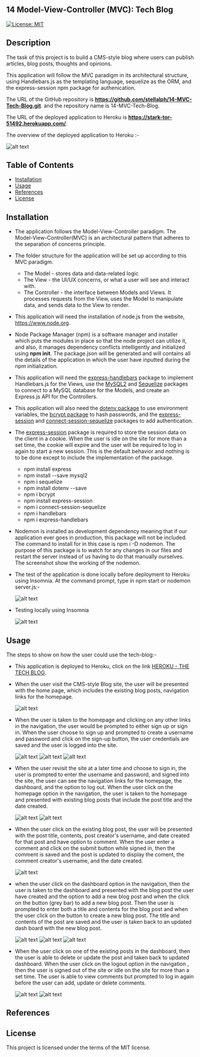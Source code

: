 ## 14 Model-View-Controller (MVC): Tech Blog

[![License: MIT](https://img.shields.io/badge/License-MIT-yellow.svg)](https://opensource.org/licenses/MIT)

## Description

The task of this project is to build a CMS-style blog where users can publish articles, blog posts, thoughts and opinions.  

This application will follow the MVC paradigm in its architectural structure, using Handlebars.js as the templating language, sequelize as the ORM, and the express-session npm package for authenication.

The URL of the GitHub repository is <strong>https://github.com/stellalph/14-MVC-Tech-Blog.git</strong>.
and the repository name is 14-MVC-Tech-Blog.

The URL of the deployed application to Heroku is <strong>https://stark-tor-51492.herokuapp.com/</strong>.

The overview of the deployed application to Heroku :-

![alt text](/assets/img14.png)

## Table of Contents

* [Installation](#installation)
* [Usage](#usage)
* [References](#references)
* [License](#license)

## Installation

* The application follows the Model-View-Controller paradigm.  The Model-View-Controller(MVC) is an architectural pattern that adheres to the separation of concerns principle.

* The folder structure for the application will be set up according to this MVC paradigm.

  - The Model - stores data and data-related logic
  - The View - the UI/UX concerns, or what a user will see and interact with.
  - The Controller - the interface between Models and Views.  It processes requests from the View, uses the Model to manipulate data, and sends data to the View to render.

* This application will need the installation of node.js from the website, https://www.node.org.

* Node Package Manager (npm) is a software manager and installer which puts the modules in place so that the node project can utilize it, and also, it manages dependency conflicts intelligently and initialized using <strong>npm init</strong>.  The package.json will be generated and will contains all the details of the application in which the user have inputted during the npm initialization.

* This application will need the [express-handlebars](https://www.npmjs.com/package/express-handlebars) package to implement Handlebars.js for the Views, use the [MySQL2](https://www.npmjs.com/package/mysql2) and [Sequelize](https://www.npmjs.com/package/sequelize) packages to connect to a MySQL database for the Models, and create an Express.js API for the Controllers.

* This application will also need the [dotenv package](https://www.npmjs.com/package/dotenv) to use environment variables, the [bcrypt package](https://www.npmjs.com/package/bcrypt) to hash passwords, and the [express-session](https://www.npmjs.com/package/express-session) and [connect-session-sequelize](https://www.npmjs.com/package/connect-session-sequelize) packages to add authentication.

* The [express-session](https://www.npmjs.com/package/express-session) package is required to store the session data on the client in a cookie. When the user is idle on the site for more than a set time, the cookie will expire and the user will be required to log in again to start a new session. This is the default behavior and nothing is to be done except to include the implementation of the package.

  - npm install express
  - npm install --save mysql2
  - npm i sequelize
  - npm install dotenv --save
  - npm i bcrypt 
  - npm install express-session
  - npm i connect-session-sequelize
  - npm i handlebars
  - npm i express-handlebars

* Nodemon is installed as development dependency meaning that if our application ever goes in production, this package will not be included. The command to install for in this case is npm i -D nodemon. The purpose of this package is to watch for any changes in our files and restart the server instead of us having to do that manually ourselves. The screenshot show the working of the nodemon.  

* The test of the application is done locally before deployment to Heroku using Insomnia.  At the command prompt, type in npm start or nodemon server.js:-

  ![alt text](/assets/img15.png)

* Testing locally using Insomnia

  ![alt text](/assets/img08.png)

## Usage

The steps to show on how the user could use the tech-blog:-

* This application is deployed to Heroku,  click on the link  [HEROKU - THE TECH BLOG](https://stark-tor-51492.herokuapp.com/).

* When the user visit the CMS-style Blog site, the user will be presented with the home page, which includes the existing blog posts, navigation links for the homepage.

  ![alt text](/assets/img14.png)

* When the user is taken to the homepage and clicking on any other links in the navigation, the user would be prompted to either sign up or sign in.  When the user choose to sign up and prompted to create a username and password and click on the sign-up button, the user credentials are saved and the user is logged into the site.

   ![alt text](/assets/img02.png)
   ![alt text](/assets/img03.png)
   ![alt text](/assets/img01.png)


* When the user revisit the site at a later time and choose to sign in, the user is prompted to enter the username and password, and signed into the site, the user can see the navigation links for the homepage, the dashboard, and the option to log out.  When the user click on the homepage option in the navigation, the user is taken to the homepage and presented with existing blog posts that include the post title and the date created.

  ![alt text](/assets/img05.png)
  ![alt text](/assets/img04.png)

* When the user click on the existing blog post, the user will be presented with the post title, contents, post creator's username, and date created for that post and have option to comment. When the user enter a comment and click on the submit button while signed in, then the comment is saved and the post is updated to display the coment, the comment creator's username, and the date created.

  ![alt text](/assets/img07.png)

* when the user click on the dashboard option in the navigation, then the user is taken to the dashboard and presented with the blog post the user have created and the option to add a new blog post and when the click on the button (grey bar) to add a new blog post.  Then the user is prompted to enter both a title and contents for the blog post and when the user click on the button to create a new blog post.  The title and contents of the post are saved and the user is taken back to an updated dash board with the new blog post.

  ![alt text](/assets/img16.png)
  ![alt text](/assets/img17.png)
  ![alt text](/assets/img18.png)

* When the user click on one of the existing posts in the dashboard, then the user is able to delete or update the post and taken back to updated dashboard.  When the user click on the logout option in the navigation , then the user is signed out of the site or idle on the site for more than a set time. The user is able to view comments but prompted to log in again before the user can add, update or delete comments.

  ![alt text](/assets/img19.png)
  ![alt text](/assets/img20.png)



## References

## License

This project is licensed under the terms of the MIT license.
